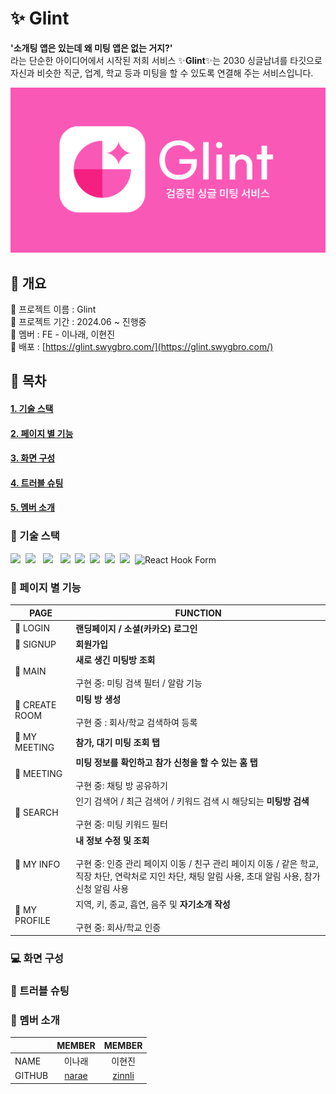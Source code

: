 # ✨ Glint

<strong>'소개팅 앱은 있는데 왜 미팅 앱은 없는 거지?'</strong><br/>
라는 단순한 아이디어에서 시작된 저희 서비스 ✨<strong>Glint</strong>✨는 2030 싱글남녀를 타깃으로<br/>
자신과 비슷한 직군, 업계, 학교 등과 미팅을 할 수 있도록 연결해 주는 서비스입니다.

<img width="1200" alt="banner" src="src/assets/OG_img.svg">

## 📍 개요

🩷 프로젝트 이름 : Glint<br/>
🩷 프로젝트 기간 : 2024.06 ~ 진행중<br/>
🩷 멤버 : FE - 이나래, 이현진<br/>
🩷 배포 : [https://glint.swygbro.com/](https://glint.swygbro.com/)

## 🔖 목차

#### [1. 기술 스택](#기술-스택)

#### [2. 페이지 별 기능](#페이지-별-기능)

#### [3. 화면 구성](#-화면-구성)

#### [4. 트러블 슈팅](#트러블-슈팅)

#### [5. 멤버 소개](#멤버-소개)

### 🔧 기술 스택

<img src="https://img.shields.io/badge/React-61DAFB?style=flat-square&logo=React&logoColor=white"/>&nbsp;
<img src="https://img.shields.io/badge/TypeScript-F7DF1E?style=flat-square&logo=TypeScript&logoColor=white"/> &nbsp;
<img src="https://img.shields.io/badge/Vite-646CFF?style=flat-square&logo=Vite&logoColor=white"/> &nbsp;
<img src="https://img.shields.io/badge/Npm-2C8EBB?style=flat-square&logo=Npm&logoColor=white"/>&nbsp;
<img src="https://img.shields.io/badge/Axios-5A29E4?style=flat-square&logo=Axios&logoColor=white"/>&nbsp;
<img src="https://img.shields.io/badge/React Query-FF4154?style=flat-square&logo=React Query&logoColor=white"/>&nbsp;
<img src="https://img.shields.io/badge/Recoil-3578E6?style=flat-square&logo=Recoil&logoColor=white"/>&nbsp;
<img src="https://img.shields.io/badge/emotion-609926?style=flat-square&logoColor=white"/>&nbsp;
<img src="https://img.shields.io/badge/React%20Hook%20Form-EC5990?style=flat-square&logo=React%20Hook%20Form&logoColor=white" alt="React Hook Form"/>&nbsp;

### 📖 페이지 별 기능

| PAGE           | FUNCTION                                                                                                                                                                                   |
| -------------- | ------------------------------------------------------------------------------------------------------------------------------------------------------------------------------------------ |
| 🌟 LOGIN       | **랜딩페이지 / 소셜(카카오) 로그인**                                                                                                                                                       |
| 🌟 SIGNUP      | **회원가입**                                                                                                                                                                               |
| 🌟 MAIN        | **새로 생긴 미팅방 조회** <br/><br/> 구현 중: 미팅 검색 필터 / 알람 기능                                                                                                                   |
| 🌟 CREATE ROOM | **미팅 방 생성** <br/><br/> 구현 중 : 회사/학교 검색하여 등록                                                                                                                              |
| 🌟 MY MEETING  | **참가, 대기 미팅 조회 탭**                                                                                                                                                                |
| 🌟 MEETING     | **미팅 정보를 확인하고 참가 신청을 할 수 있는 홈 탭** <br/><br/> 구현 중: 채팅 방 공유하기                                                                                                 |
| 🌟 SEARCH      | 인기 검색어 / 최근 검색어 / 키워드 검색 시 해당되는 **미팅방 검색** <br/><br/>구현 중: 미팅 키워드 필터                                                                                    |
| 🌟 MY INFO     | **내 정보 수정 및 조회** <br/><br/> 구현 중: 인증 관리 페이지 이동 / 친구 관리 페이지 이동 / 같은 학교, 직장 차단, 연락처로 지인 차단, 채팅 알림 사용, 초대 알림 사용, 참가 신청 알림 사용 |
| 🌟 MY PROFILE  | 지역, 키, 종교, 흡연, 음주 및 **자기소개 작성** <br/><br/> 구현 중: 회사/학교 인증                                                                                                         |

### 💻 화면 구성

### 🔑 트러블 슈팅

### 💛 멤버 소개

|        |                MEMBER                 |               MEMBER                |
| ------ | :-----------------------------------: | :---------------------------------: |
| NAME   |                이나래                 |               이현진                |
| GITHUB | [narae](https://github.com/dlskfo306) | [zinnli](https://github.com/zinnli) |
